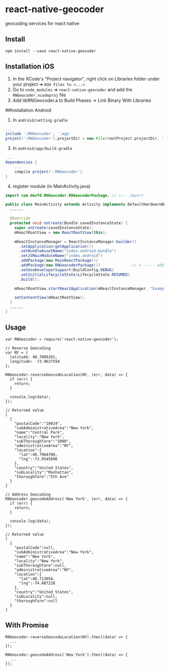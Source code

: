 # react-native-geocoder
geocoding services for react native

## Install
```
npm install --save react-native-geocoder
```
## Installation iOS

1. In the XCode's "Project navigator", right click on Libraries folder under your project ➜ `Add Files to <...>`
2. Go to `node_modules` ➜ `react-native-geocoder` and add the `RNGeocoder.xcodeproj` file
3. Add libRNGeocoder.a to Build Phases -> Link Binary With Libraries

##Installation Android
1. In `android/setting.gradle`

```gradle
...
include ':RNGeocoder', ':app'
project(':RNGeocoder').projectDir = new File(rootProject.projectDir, '../node_modules/react-native-geocoder/android')
```

3. In `android/app/build.gradle`

```gradle
...
dependencies {
    ...
    compile project(':RNGeocoder')
}
```

4. register module (in MainActivity.java)

```java
import com.devfd.RNGeocoder.RNGeocoderPackage; // <--- import

public class MainActivity extends Activity implements DefaultHardwareBackBtnHandler {
  ......

  @Override
  protected void onCreate(Bundle savedInstanceState) {
    super.onCreate(savedInstanceState);
    mReactRootView = new ReactRootView(this);

    mReactInstanceManager = ReactInstanceManager.builder()
      .setApplication(getApplication())
      .setBundleAssetName("index.android.bundle")
      .setJSMainModuleName("index.android")
      .addPackage(new MainReactPackage())
      .addPackage(new RNGeocoderPackage())              // <------ add here
      .setUseDeveloperSupport(BuildConfig.DEBUG)
      .setInitialLifecycleState(LifecycleState.RESUMED)
      .build();

    mReactRootView.startReactApplication(mReactInstanceManager, "ExampleRN", null);

    setContentView(mReactRootView);
  }
  ......
}
```

## Usage
```
var RNGeocoder = require('react-native-geocoder');

// Reverse Geocoding
var NY = {
  latitude: 40.7809261,
  longitude: -73.9637594
};

RNGeocoder.reverseGeocodeLocation(NY, (err, data) => {
  if (err) {
    return;
  }

  console.log(data);
});

// Returned value
[
  {
    "postalCode":"10024",
    "subAdministrativeArea":"New York",
    "name":"Central Park",
    "locality":"New York",
    "subThoroughfare":"1000",
    "administrativeArea":"NY",
    "location":{
      "lat":40.7964708,
      "lng":-73.9545696
    },
    "country":"United States",
    "subLocality":"Manhattan",
    "thoroughfare":"5th Ave"
  }
]

// Address Geocoding
RNGeocoder.geocodeAddress('New York', (err, data) => {
  if (err) {
    return;
  }

  console.log(data);
});

// Returned value
[
  {
    "postalCode":null,
    "subAdministrativeArea":"New York",
    "name":"New York",
    "locality":"New York",
    "subThoroughfare":null,
    "administrativeArea":"NY",
    "location":{
      "lat":40.713054,
      "lng":-74.007228
    },
    "country":"United States",
    "subLocality":null,
    "thoroughfare":null
  }
]
```

## With Promise
```
RNGeocoder.reverseGeocodeLocation(NY).then((data) => {
  ...
});

RNGeocoder.geocodeAddress('New York').then((data) => {
  ...
});
```

